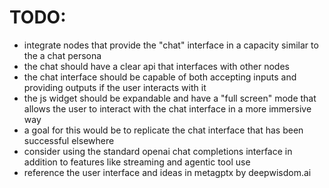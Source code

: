 # TODO:

- integrate nodes that provide the "chat" interface in a capacity similar to the a chat persona
- the chat should have a clear api that interfaces with other nodes
- the chat interface should be capable of both accepting inputs and providing outputs if the user interacts with it
- the js widget should be expandable and have a "full screen" mode that allows the user to interact with the chat interface in a more immersive way
- a goal for this would be to replicate the chat interface that has been successful elsewhere
- consider using the standard openai chat completions interface in addition to features like streaming and agentic tool use
- reference the user interface and ideas in metagptx by deepwisdom.ai